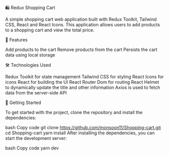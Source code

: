 🛍️ Redux Shopping Cart

A simple shopping cart web application built with Redux Toolkit, Tailwind CSS, React and React Icons. This application allows users to add products to a shopping cart and view the total price.

📝 Features

Add products to the cart
Remove products from the cart
Persists the cart data using local storage

🛠️ Technologies Used

Redux Toolkit for state management
Tailwind CSS for styling
React Icons for icons
React for building the UI
React Router Dom for routing
React Helmet to dynamically update the title and other information
Axios is used to fetch data from the server-side API

🚀 Getting Started

To get started with the project, clone the repository and install the dependencies:

bash
Copy code
git clone https://github.com/monsoon11/Shopping-cart.git
cd Shopping-cart
yarn install
After installing the dependencies, you can start the development server:

bash
Copy code
yarn dev
